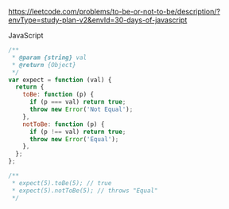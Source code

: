 https://leetcode.com/problems/to-be-or-not-to-be/description/?envType=study-plan-v2&envId=30-days-of-javascript

JavaScript

```js
/**
 * @param {string} val
 * @return {Object}
 */
var expect = function (val) {
  return {
    toBe: function (p) {
      if (p === val) return true;
      throw new Error('Not Equal');
    },
    notToBe: function (p) {
      if (p !== val) return true;
      throw new Error('Equal');
    },
  };
};

/**
 * expect(5).toBe(5); // true
 * expect(5).notToBe(5); // throws "Equal"
 */
```
